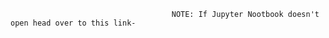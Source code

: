                                         NOTE: If Jupyter Nootbook doesn't open head over to this link-
